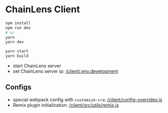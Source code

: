 # ChainLens Client

```bash
npm install
npm run dev
# or
yarn
yarn dev

yarn start
yarn build
```


- start ChainLens server
- set ChainLens server ip: [/client/.env.development](/client/.env.development)

## Configs

- special webpack config with `customize-cra`: [/client/config-overrides.js](/client/config-overrides.js)
- Remix plugin initialization: [/client/src/utils/remix.js](/client/src/utils/remix.js)
